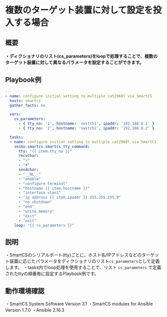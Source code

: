 ﻿
# 複数のターゲット装置に対して設定を投入する場合

## 概要

#### ・ディクショナリのリスト(cs_parameters)をloopで処理することで、複数のターゲット装置に対して異なるパラメータを設定することができます。

## Playbook例
```yaml
---
- name: configure initial setting to multiple cat2960l via SmartCS
  hosts: smartcs
  gather_facts: no

  vars:
    cs_parameters:
      - { tty_no: '1', hostname: 'switch1', ipaddr: '192.168.0.1' }
      - { tty_no: '2', hostname: 'switch2', ipaddr: '192.168.0.2' }

  tasks:
  - name: configure initial setting to multiple cat2960l via SmartCS
    seiko.smartcs.smartcs_tty_command:
      tty: "{{ item.tty_no }}"
      recvchar:
      - ">"
      - "#"
      sendchar:
      - "__NL__"
      - "enable"
      - "configure terminal"
      - "hostname {{ item.hostname }}"
      - "interface vlan1"
      - "ip address {{ item.ipaddr }} 255.255.255.0"
      - "no shutdown"
      - "end"
      - "write memory"
      - "exit"
      - "exit"
    loop: "{{ cs_parameters }}"
   ```
## 説明
・SmartCSのシリアルポート(tty)ごとに、ホスト名/IPアドレスなどのターゲット装置に応じたパラメータをディクショナリのリスト`cs_parameters`として定義します。
・tasks内でloop処理を使用することで、リスト `cs_parameters` で定義されたttyの順番毎に設定するPlaybook例です。

## 動作環境確認
・SmartCS System Software Version 3.1
・SmartCS modules for Ansible Version 1.7.0
・Ansible 2.16.3
